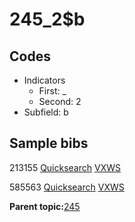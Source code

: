 # 245\_2$b

## Codes

-   Indicators
    -   First: \_
    -   Second: 2
-   Subfield: b

## Sample bibs

213155 [Quicksearch](https://search.library.yale.edu/catalog/213155) [VXWS](http://prodorbis.library.yale.edu:7014/vxws/GetHoldingsService?bibId=213155)

585563 [Quicksearch](https://search.library.yale.edu/catalog/585563) [VXWS](http://prodorbis.library.yale.edu:7014/vxws/GetHoldingsService?bibId=585563)

**Parent topic:**[245](../../tags/245/245.md)

